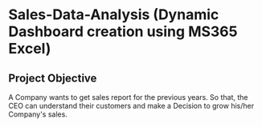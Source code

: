 # Sales-Data-Analysis (Dynamic Dashboard creation using MS365 Excel)
## Project Objective
A Company wants to get sales report for the previous years. So that, the CEO can understand their customers and make a Decision to grow his/her Company's sales.
